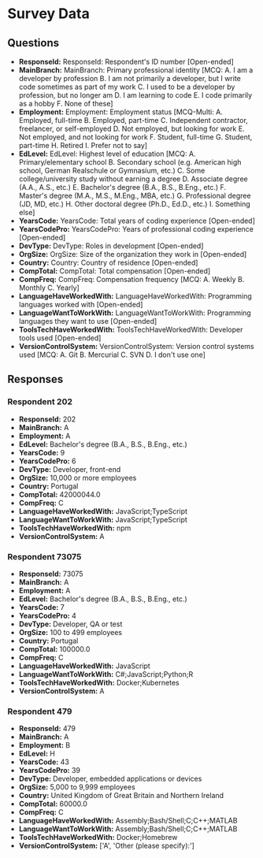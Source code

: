 # Survey Data

## Questions

- **ResponseId:** ResponseId: Respondent's ID number [Open-ended]
- **MainBranch:** MainBranch: Primary professional identity [MCQ: A. I am a developer by profession B. I am not primarily a developer, but I write code sometimes as part of my work C. I used to be a developer by profession, but no longer am D. I am learning to code E. I code primarily as a hobby F. None of these]
- **Employment:** Employment: Employment status [MCQ-Multi: A. Employed, full-time B. Employed, part-time C. Independent contractor, freelancer, or self-employed D. Not employed, but looking for work E. Not employed, and not looking for work F. Student, full-time G. Student, part-time H. Retired I. Prefer not to say]
- **EdLevel:** EdLevel: Highest level of education [MCQ: A. Primary/elementary school B. Secondary school (e.g. American high school, German Realschule or Gymnasium, etc.) C. Some college/university study without earning a degree D. Associate degree (A.A., A.S., etc.) E. Bachelor's degree (B.A., B.S., B.Eng., etc.) F. Master's degree (M.A., M.S., M.Eng., MBA, etc.) G. Professional degree (JD, MD, etc.) H. Other doctoral degree (Ph.D., Ed.D., etc.) I. Something else]
- **YearsCode:** YearsCode: Total years of coding experience [Open-ended]
- **YearsCodePro:** YearsCodePro: Years of professional coding experience [Open-ended]
- **DevType:** DevType: Roles in development [Open-ended]
- **OrgSize:** OrgSize: Size of the organization they work in [Open-ended]
- **Country:** Country: Country of residence [Open-ended]
- **CompTotal:** CompTotal: Total compensation [Open-ended]
- **CompFreq:** CompFreq: Compensation frequency [MCQ: A. Weekly B. Monthly C. Yearly]
- **LanguageHaveWorkedWith:** LanguageHaveWorkedWith: Programming languages worked with [Open-ended]
- **LanguageWantToWorkWith:** LanguageWantToWorkWith: Programming languages they want to use [Open-ended]
- **ToolsTechHaveWorkedWith:** ToolsTechHaveWorkedWith: Developer tools used [Open-ended]
- **VersionControlSystem:** VersionControlSystem: Version control systems used [MCQ: A. Git B. Mercurial C. SVN D. I don't use one]

## Responses

### Respondent 202

- **ResponseId:** 202
- **MainBranch:** A
- **Employment:** A
- **EdLevel:** Bachelor's degree (B.A., B.S., B.Eng., etc.)
- **YearsCode:** 9
- **YearsCodePro:** 6
- **DevType:** Developer, front-end
- **OrgSize:** 10,000 or more employees
- **Country:** Portugal
- **CompTotal:** 42000044.0
- **CompFreq:** C
- **LanguageHaveWorkedWith:** JavaScript;TypeScript
- **LanguageWantToWorkWith:** JavaScript;TypeScript
- **ToolsTechHaveWorkedWith:** npm
- **VersionControlSystem:** A

### Respondent 73075

- **ResponseId:** 73075
- **MainBranch:** A
- **Employment:** A
- **EdLevel:** Bachelor's degree (B.A., B.S., B.Eng., etc.)
- **YearsCode:** 7
- **YearsCodePro:** 4
- **DevType:** Developer, QA or test
- **OrgSize:** 100 to 499 employees
- **Country:** Portugal
- **CompTotal:** 100000.0
- **CompFreq:** C
- **LanguageHaveWorkedWith:** JavaScript
- **LanguageWantToWorkWith:** C#;JavaScript;Python;R
- **ToolsTechHaveWorkedWith:** Docker;Kubernetes
- **VersionControlSystem:** A

### Respondent 479

- **ResponseId:** 479
- **MainBranch:** A
- **Employment:** B
- **EdLevel:** H
- **YearsCode:** 43
- **YearsCodePro:** 39
- **DevType:** Developer, embedded applications or devices
- **OrgSize:** 5,000 to 9,999 employees
- **Country:** United Kingdom of Great Britain and Northern Ireland
- **CompTotal:** 60000.0
- **CompFreq:** C
- **LanguageHaveWorkedWith:** Assembly;Bash/Shell;C;C++;MATLAB
- **LanguageWantToWorkWith:** Assembly;Bash/Shell;C;C++;MATLAB
- **ToolsTechHaveWorkedWith:** Docker;Homebrew
- **VersionControlSystem:** ['A', 'Other (please specify):']

